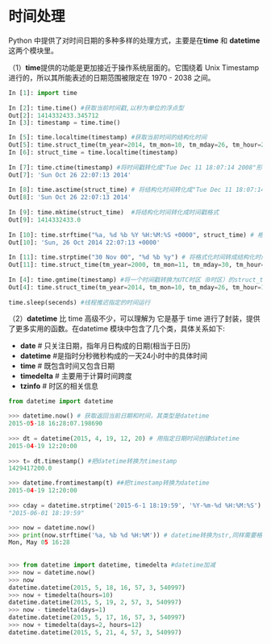 # 时间处理

Python 中提供了对时间日期的多种多样的处理方式，主要是在**time** 和 **datetime** 这两个模块里。

（1）**time**提供的功能是更加接近于操作系统层面的。它围绕着 Unix Timestamp 进行的，所以其所能表述的日期范围被限定在 1970 - 2038 之间。

```python
In [1]: import time
 
In [2]: time.time() #获取当前时间戳,以秒为单位的浮点型
Out[2]: 1414332433.345712
In [3]: timestamp = time.time()

In [5]: time.localtime(timestamp) #获取当前时间的结构化时间
Out[5]: time.struct_time(tm_year=2014, tm_mon=10, tm_mday=26, tm_hour=22, tm_min=7, tm_sec=13, tm_wday=6, tm_yday=299, tm_isdst=0)
In [6]: struct_time = time.localtime(timestamp)
 
In [7]: time.ctime(timestamp) #将时间戳转化成"Tue Dec 11 18:07:14 2008"形式
Out[7]: 'Sun Oct 26 22:07:13 2014'
 
In [8]: time.asctime(struct_time) # 将结构化时间转化成"Tue Dec 11 18:07:14 2008"
Out[8]: 'Sun Oct 26 22:07:13 2014'
 
In [9]: time.mktime(struct_time)  #将结构化时间转化成时间戳格式
Out[9]: 1414332433.0
 
In [10]: time.strftime("%a, %d %b %Y %H:%M:%S +0000", struct_time) # 格式化时间转为指定形式字符串
Out[10]: 'Sun, 26 Oct 2014 22:07:13 +0000'
 
In [11]: time.strptime("30 Nov 00", "%d %b %y") # 将格式化时间转成结构化时间
Out[11]: time.struct_time(tm_year=2000, tm_mon=11, tm_mday=30, tm_hour=0, tm_min=0, tm_sec=0, tm_wday=3, tm_yday=335, tm_isdst=-1)
    
In [4]: time.gmtime(timestamp) #将一个时间戳转换为UTC时区（0时区）的struct_time
Out[4]: time.struct_time(tm_year=2014, tm_mon=10, tm_mday=26, tm_hour=14, tm_min=7, tm_sec=13, tm_wday=6, tm_yday=299, tm_isdst=0)
    
time.sleep(secends) #线程推迟指定的时间运行
```

（2）**datetime** 比 time 高级不少，可以理解为 它是基于 time 进行了封装，提供了更多实用的函数。在datetime 模块中包含了几个类，具体关系如下:

- **date**          # 只关注日期，指年月日构成的日期(相当于日历)
- **datetime**   #是指时分秒微秒构成的一天24小时中的具体时间
- **time**          # 既包含时间又包含日期
- **timedelta**     # 主要用于计算时间跨度
- **tzinfo**        # 时区的相关信息

```python
from datetime import datetime

>>> datetime.now() # 获取返回当前日期和时间，其类型是datetime
2015-05-18 16:28:07.198690
        
>>> dt = datetime(2015, 4, 19, 12, 20) # 用指定日期时间创建datetime
2015-04-19 12:20:00
        
>>> t= dt.timestamp() #把datetime转换为timestamp
1429417200.0

>>> datetime.fromtimestamp(t) ##把timestamp转换为datetime
2015-04-19 12:20:00
        
>>> cday = datetime.strptime('2015-6-1 18:19:59', '%Y-%m-%d %H:%M:%S') #str时间转换为datetime
"2015-06-01 18:19:59"

>>> now = datetime.now()
>>> print(now.strftime('%a, %b %d %H:%M')) # datetime转换为str,同样需要格式化字符串
Mon, May 05 16:28
    
    
>>> from datetime import datetime, timedelta #datetime加减
>>> now = datetime.now()
>>> now
datetime.datetime(2015, 5, 18, 16, 57, 3, 540997)
>>> now + timedelta(hours=10)
datetime.datetime(2015, 5, 19, 2, 57, 3, 540997)
>>> now - timedelta(days=1)
datetime.datetime(2015, 5, 17, 16, 57, 3, 540997)
>>> now + timedelta(days=2, hours=12)
datetime.datetime(2015, 5, 21, 4, 57, 3, 540997)
```

